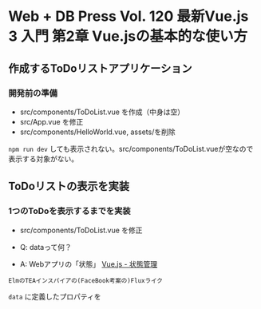 # Web + DB Press Vol. 120 最新Vue.js 3 入門 第2章 Vue.jsの基本的な使い方

## 作成するToDoリストアプリケーション

### 開発前の準備

- src/components/ToDoList.vue を作成（中身は空）
- src/App.vue を修正
- src/components/HelloWorld.vue, assets/を削除

`npm run dev` しても表示されない。src/components/ToDoList.vueが空なので表示する対象がない。

## ToDoリストの表示を実装

### 1つのToDoを表示するまでを実装

- src/components/ToDoList.vue を修正

- Q: dataって何？
- A: Webアプリの「状態」
[Vue.js - 状態管理](https://v3.ja.vuejs.org/guide/state-management.html#%E5%85%AC%E5%BC%8F%E3%81%AE-flux-%E3%83%A9%E3%82%A4%E3%82%AF%E3%81%AA%E5%AE%9F%E8%A3%85)

```
ElmのTEAインスパイアの(FaceBook考案の)Fluxライク
```

`data` に定義したプロパティを<template>内で参照できる。
Mustache構文（二重の波括弧）を記述するとJavaScript式を記述できる。


#### v-bindディレクティブ

`v-bind:title="todo"` によって、li要素のtitle属性にtodoをバインドしている。


### 複数のToDoを表示するまでを実装

v-forディレクティブにより、複数の要素を反復して表示できる。

v-forディレクティブ
https://v3.ja.vuejs.org/guide/list.html

> 配列に基づいて、アイテムのリストを描画するために、v-for ディレクティブを使用することができます。
> v-for ディレクティブには、 item in items の形式の特別な構文が必要で、 items はソースデータの配列、 item は繰り返される配列要素のエイリアスです。

key属性
https://v3.ja.vuejs.org/guide/migration/key-attribute.html

> 特別な属性である key はノードの ID を追跡するために Vue の仮想 DOM のアルゴリズムのヒントとして使用されます。

keyは仮想DOMのノードを一意で見つけるやつと認識（多分 DOMツリー内でグローバル）

## 入力フォームと追加ボタンを実装

### 入力フォームを実装

`v-model="プロパティ名"` と入力することにより、inputタグの入力内容をプロパティに反映できる。

https://v3.ja.vuejs.org/guide/migration/v-model.html

> Vue 3 では、双方向データバインディングの API が標準化され、混乱を減らし、開発者が v-model ディレクティブをより柔軟に使えるようになりました。

data（状態）が変わるとリアクティブシステムが反応（再描画）みたいな認識

Vue 2ではどうだったんだろう？？？

### ボタンを実装

`v-on:click="handleClick"` のように記述するとclickイベントが発火した時、methodsオプション内のhandleClickメソッドを呼び出す。

この場合のthisは何を指すの？という話になった。

### 入力内容をToDoリストに追加するまでを実装

inputタグに項目を入力し、ボタンをクリックするとToDoリストに要素が追加される。

1. inputタグのvalue属性に値が入る
2. バインドしているinputValueという変数に値が入る
3. 状態が変わったのでリアクティブシステムが反応
4. v-forの部分に差分があるので、そこだけ再描画（この時、v-for以下のliタグすべてなのか、liタグ１つだけなのか）

## 操作機能を実装

### 「完了」のチェック表示とクリックによる変更を実装

`v-on:click="todo.done = !todo.done"` で `todo.done` のステータスを反転。JavaScriptを直接書けるのが面白い。
`<span v-if="todo.done">✔️</span>` でチェックマークの表示を切り替えている

[https://v3.ja.vuejs.org/guide/conditional.html](https://v3.ja.vuejs.org/guide/conditional.html)

> とても頻繁に何かを切り替える必要があれば `v-show` を選び、条件が実行時に変更することがほとんどない場合は、`v-if` を選びます。